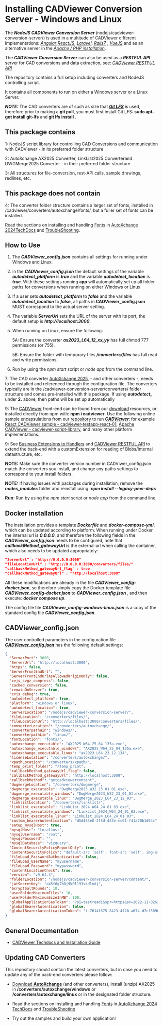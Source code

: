 # Installing CADViewer Conversion Server - Windows and Linux

The **_NodeJS CADViewer Conversion Server_** (nodejs/cadviewer-conversion-server/) is used in a multitude of CADViewer different implementations: _[Angular](https://github.com/CADViewer/cadviewer-testapp-angular-v02)_,_[ReactJS](https://github.com/CADViewer/cadviewer-testapp-react-01)_, _[Laravel](https://github.com/CADViewer/cadviewer-script-library-laragon-laravel-sample-01)_, _[Rails7](https://github.com/CADViewer/cadviewer-testapp-rails7-01)_ , _[VueJS](https://github.com/CADViewer/cadviewer-testapp-vue-01)_ and as an alternative server in the _[Apache / PHP installation](https://github.com/CADViewer/cadviewer-script-library)_.

The **_CADViewer Conversion Server_** can also be used as a **_RESTFUL API_** server for CAD conversions and data extraction, see: _[CADViewer RESTFUL API](https://github.com/CADViewer/CADViewer-REST-API-Conversion-Server)_

The repository contains a full setup including converters and NodeJS controlling script.

It contains all components to run on either a Windows server or a Linux Server.

**_NOTE:_** The CAD converters are of such as size that **_[Git LFS](https://git-lfs.com/)_** is used, therefore prior to making a **git pull**, you must first install Git LFS: **sudo apt-get install git-lfs** and **git lfs install** .

## This package contains

1: NodeJS script library for controlling CAD Conversions and communication with CADViewer - in its preferred folder structure

2: AutoXchange AX2025 Converter, LinkList2025 Converterand DWGMerge2025 Converter - in their preferred folder structure

3: All structures for file-conversion, rest-API calls, sample drawings, redlines, etc.

## This package does not contain

4: The converter folder structure contains a larger set of fonts, installed in /cadviewer/converters/autoxchange/fonts/, but a fuller set of fonts can be installed.

Read the sections on installing and handling [Fonts](https://tailormade.com/ax2020techdocs/installation/fonts/) in [AutoXchange 2024TechDocs](https://tailormade.com/ax2020techdocs/) and [TroubleShooting](https://tailormade.com/ax2020techdocs/troubleshooting/).

## How to Use

1. The **_CADViewer_config.json_** contains all settings for running under Windows and Linux.

2. In the **_CADViewer_config.json_** the default settings of the variable **_autodetect_platform_** is **_true_** and the variable **_autodetect_location_** is **_true_**. With these settings running **app** will automatically set up all folder paths for conversions when running on either Windows or Linux.

3. If a user sets **_autodetect_platform_** to **_false_** and the variable **_autodetect_location_** to **_false_**, all paths in **CADViewer_config.json** MUST correspond to the actual server setting.

4. The variable **_ServerUrl_** sets the URL of the server with its port, the default setup is **_http://localhost:3000_**.

5. When running on Linux, ensure the following:

   5A: Ensure the converter **_ax2023_L64_12_xx_yy_** has full chmod 777 permissions (or 755).

   5B: Ensure the folder with temporary files **_/converters/files_** has full read and write permissions.

6. Run by using the _npm start_ script or _node app_ from the command line.

7: The CAD converter [AutoXchange 2025](https://cadviewer.com/alldownloads/autoxchange), - and other converters -, needs to be installed and referenced through the configuration file. The converters typically are in the /cadviewer-conversion-server/converters/ folder structure and comes pre-installed with this package. If using **_autodetect\__** under **2.** above, then paths will be set up automatically

9: The [CADViewer](https://cadviewer.com/cadviewertechdocs) front-end can be found from our [download](https://cadviewer.com/download) resources, or installed directly from npm with: **npm i cadviewer**. Use the following online sample encapsulations from our [repository](https://github.com/CADViewer?tab=repositories) to run **_[CADViewer](https://github.com/CADViewer?tab=repositories)_**: for example [React CADViewer sample - cadviewer-testapp-react-01](https://github.com/CADViewer/cadviewer-testapp-react-01), [Apache CADViewer - cadviewer-script-library](https://github.com/CADViewer/cadviewer-script-library), and many other platform implementations.

9: See [Business Extensions to Handlers](https://cadviewer.com/cadviewertechdocs/handlers_business/) and [CADViewer RESTFUL API](https://cadviewer.com/cadviewertechdocs/rest_api/) to extend the back-end with a customExtension for reading of Blobs/internal datastructure, etc.

**NOTE:** Make sure the converter version number in CADViwer_config.json match the converters you install, and change any paths settings to correspond to your install folders.

**NOTE:** If having issues with packages during installation, remove the ***nodes_modules*** folder and reinstall using: ***npm install --legacy-peer-deps***

**Run:** Run by using the _npm start_ script or _node app_ from the command line.

## Docker installation

The installation provides a template **_Dockerfile_** and **_docker-compose-yml_**, which can be updated according to platform. When running under Docker the internal url is **_0.0.0.0_**, and therefore the following fields in the **_CADViewer_config.json_** needs to be configured, note that **_callbackMethod_gatewayUrl_** is the external url when calling the container, which also needs to be updated appropriately:

```json
"ServerUrl" : "http://0.0.0.0:3000"
"fileLocationUrl" : "http://0.0.0.0:3000/converters/files/"
"callbackMethod_gatewayUrl_flag" : true
"callbackMethod_gatewayUrl" : "http://localhost:3000"
```

All these modifications are already in the file **_CADViewer_config-docker.json_**, so therefore simply copy the Docker template file **_CADViewer_config-docker.json_** to **_CADViewer_config.json_** , and then execute: **_docker compose up_**.

The config file file **_CADViewer_config-windows-linux.json_** is a copy of the standard config file **_CADViewer_config.json_**.

## CADViewer_config.json

The user controlled parameters in the configuration file **_[CADViewer_config.json](https://github.com/CADViewer/cadviewer-conversion-server/blob/master/CADViewer_config.json)_** has the following default settings:

```json
{
  "ServerPort": 3000,
  "ServerUrl": "http://localhost:3000",
  "https": false,
  "ServerFrontEndUrl": "",
  "ServerFrontEndUrlAsAllowedOriginOnly": false,
  "cvjs_svgz_compress": false,
  "cached_conversion": false,
  "remainOnServer": true,
  "cvjs_debug": true,
  "autodetect_platform": true,
  "platform": "windows or linux",
  "autodetect_location": true,
  "ServerLocation": "/nodejs/cadviewer-conversion-server/",
  "fileLocation": "/converters/files/",
  "fileLocationUrl": "http://localhost:3000/converters/files/",
  "converterLocation": "/converters/autoxchange/",
  "converterpathWin": "windows/",
  "converterpathLin": "linux/",
  "fontLocation": "fonts/",
  "autoxchange_executable": "AX2025_W64_25_04_135a.exe",
  "autoxchange_executable_windows": "AX2025_W64_25_04_135a.exe",
  "autoxchange_executable_linux": "ax2023_L64_23_12_134",
  "licenseLocation": "/converters/autoxchange/",
  "xpathLocation": "/converters/xpath/",
  "temp_print_folder": "/temp_print",
  "callbackMethod_gatewayUrl_flag": false,
  "callbackMethod_gatewayUrl": "http://localhost:3000",
  "callbackMethod": "getcadviewercontent",
  "dwgmergeLocation": "/converters/dwgmerge",
  "dwgmerge_executable": "DwgMerge2023_W32_23_01_01.exe",
  "dwgmerge_executable_windows": "DwgMerge2023_W32_23_01_01.exe",
  "dwgmerge_executable_linux": "DwgMerge_2023_L64_23_12_03",
  "linklistLocation": "/converters/linklist/",
  "linklist_executable": "LinkList_2024_W64_24_01_03.exe",
  "linklist_executable_windows": "LinkList_2024_W64_24_01_03.exe",
  "linklist_executable_linux": "LinkList_2024_L64_24_01_03",
  "custom_bearerAutentication": "d5d483e8-2f8d-463e-cc01-f41a78b1d94c",
  "setup_mysqlHost": true,
  "mysqlHost": "localhost",
  "mysqlUsername": "root",
  "mysqlPassword": "",
  "mysqlDatabase": "vizquery",
  "ContentSecurityPolicyReportOnly": true,
  "ContentSecurityPolicy": "default-src 'self'; font-src 'self'; img-src 'self' https://cadviewer.com data:; script-src 'self' 'nonce-INSERTNONCE'; style-src 'self' 'unsafe-inline'; frame-src 'self'",
  "fileLoad_PasswordAuthentication": false,
  "fileLoad_UserName": "myusername",
  "fileLoad_Password": "mypassword",
  "contentLocationCheck": true,
  "version": "v9.64.3",
  "folderLocation": "/nodejs/cadviewer-conversion-server/content/",
  "jwtSecretKey": "a45f6g7h8j9k0l193skdlmdj",
  "bcryptSaltRounds": 10,
  "userFolderMaximumFiles": 10,
  "userFolderMaximumSizeInMB": 100,
  "globalApplicationSasToken": "?si=testread1&spr=https&sv=2022-11-02&sr=c&sig=xx",
  "globalBearerAutentication": false,
  "globalBearerAutenticationToken": "t-7614f875-8423-4f20-a674-d7cf3096290e"
}
```

## General Documentation

- [CADViewer Techdocs and Installation Guide](https://cadviewer.com/cadviewertechdocs)

## Updating CAD Converters

This repository should contain the latest converters, but in case you need to update any of the back-end converters please follow:

- [Download **AutoXchange**](/download/) (and other converters), install (unzip) AX2025 in **/converters/autoxchange/windows** or **/converters/autoxchange/linux** or in the designated folder structure.

- Read the sections on installing and handling [Fonts](https://tailormade.com/ax2020techdocs/installation/fonts/) in [AutoXchange 2024 TechDocs](https://tailormade.com/ax2020techdocs/) and [TroubleShooting](https://tailormade.com/ax2020techdocs/troubleshooting/).

- Try out the samples and build your own application!
